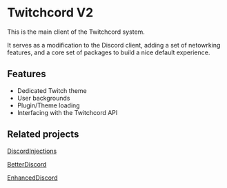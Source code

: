 # Twitchcord V2

This is the main client of the Twitchcord system.

It serves as a modification to the Discord client, adding a set of netowrking features, and a core set of packages to build a nice default experience.

## Features

- Dedicated Twitch theme
- User backgrounds
- Plugin/Theme loading
- Interfacing with the Twitchcord API

## Related projects

[DiscordInjections](https://github.com/DiscordInjections/DiscordInjections/)

[BetterDiscord](https://github.com/JsSucks/BetterDiscordApp)

[EnhancedDiscord](https://github.com/joe27g/EnhancedDiscord)